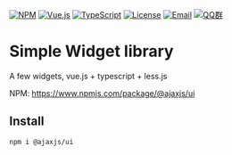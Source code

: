 [![NPM](https://img.shields.io/npm/v/@ajaxjs/ui.svg?sanitize=true)](https://www.npmjs.com/package/@ajaxjs/ui)
[![Vue.js](https://img.shields.io/badge/Vue.js-2.6.14-brightgreen.svg?style=flat&logo=vuedotjs&logoColor=white)](https://vuejs.org)
[![TypeScript](https://img.shields.io/badge/TypeScript-4.9.4-blue.svg?style=flat&logo=Typescript&logoColor=white)](https://www.typescriptlang.org/)
[![License](https://img.shields.io/badge/license-Apache--2.0-green.svg?longCache=true&style=flat)](http://www.apache.org/licenses/LICENSE-2.0.txt)
[![Email](https://img.shields.io/badge/Contact--me-Email-orange.svg)](mailto:frank@ajaxjs.com)
[![QQ群](https://framework.ajaxjs.com/static/qq.svg)](https://shang.qq.com/wpa/qunwpa?idkey=3877893a4ed3a5f0be01e809e7ac120e346102bd550deb6692239bb42de38e22)


# Simple Widget library

A few widgets, vue.js + typescript + less.js

NPM: https://www.npmjs.com/package/@ajaxjs/ui

## Install

    npm i @ajaxjs/ui